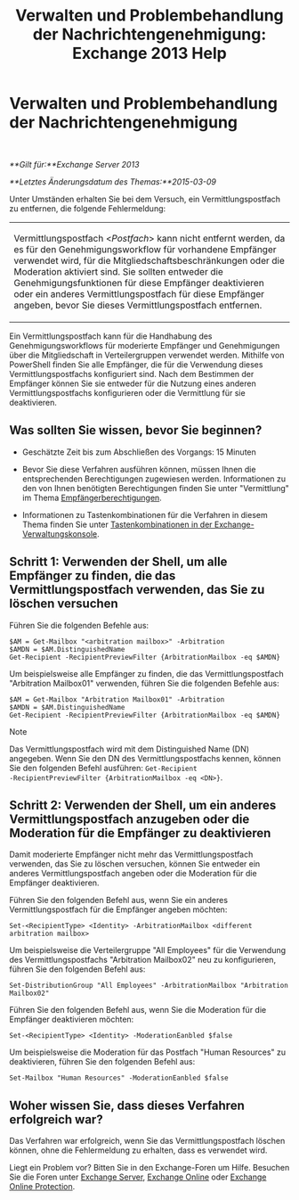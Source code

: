 ﻿---
title: 'Verwalten und Problembehandlung der Nachrichtengenehmigung: Exchange 2013 Help'
TOCTitle: Verwalten und Problembehandlung der Nachrichtengenehmigung
ms:assetid: 860df43f-a05b-4da3-83f1-68d3123a923d
ms:mtpsurl: https://technet.microsoft.com/de-de/library/Dd298110(v=EXCHG.150)
ms:contentKeyID: 52062871
ms.date: 04/24/2018
mtps_version: v=EXCHG.150
ms.translationtype: HT
---

# Verwalten und Problembehandlung der Nachrichtengenehmigung

 

_**Gilt für:**Exchange Server 2013_

_**Letztes Änderungsdatum des Themas:**2015-03-09_

Unter Umständen erhalten Sie bei dem Versuch, ein Vermittlungspostfach zu entfernen, die folgende Fehlermeldung:


<table>
<colgroup>
<col style="width: 100%" />
</colgroup>
<tbody>
<tr class="odd">
<td><p>Vermittlungspostfach &lt;<em>Postfach</em>&gt; kann nicht entfernt werden, da es für den Genehmigungsworkflow für vorhandene Empfänger verwendet wird, für die Mitgliedschaftsbeschränkungen oder die Moderation aktiviert sind. Sie sollten entweder die Genehmigungsfunktionen für diese Empfänger deaktivieren oder ein anderes Vermittlungspostfach für diese Empfänger angeben, bevor Sie dieses Vermittlungspostfach entfernen.</p></td>
</tr>
</tbody>
</table>


Ein Vermittlungspostfach kann für die Handhabung des Genehmigungsworkflows für moderierte Empfänger und Genehmigungen über die Mitgliedschaft in Verteilergruppen verwendet werden. Mithilfe von PowerShell finden Sie alle Empfänger, die für die Verwendung dieses Vermittlungspostfachs konfiguriert sind. Nach dem Bestimmen der Empfänger können Sie sie entweder für die Nutzung eines anderen Vermittlungspostfachs konfigurieren oder die Vermittlung für sie deaktivieren.

## Was sollten Sie wissen, bevor Sie beginnen?

  - Geschätzte Zeit bis zum Abschließen des Vorgangs: 15 Minuten

  - Bevor Sie diese Verfahren ausführen können, müssen Ihnen die entsprechenden Berechtigungen zugewiesen werden. Informationen zu den von Ihnen benötigten Berechtigungen finden Sie unter "Vermittlung" im Thema [Empfängerberechtigungen](recipients-permissions-exchange-2013-help.md).

  - Informationen zu Tastenkombinationen für die Verfahren in diesem Thema finden Sie unter [Tastenkombinationen in der Exchange-Verwaltungskonsole](keyboard-shortcuts-in-the-exchange-admin-center-exchange-online-protection-help.md).

## Schritt 1: Verwenden der Shell, um alle Empfänger zu finden, die das Vermittlungspostfach verwenden, das Sie zu löschen versuchen

Führen Sie die folgenden Befehle aus:

    $AM = Get-Mailbox "<arbitration mailbox>" -Arbitration
    $AMDN = $AM.DistinguishedName
    Get-Recipient -RecipientPreviewFilter {ArbitrationMailbox -eq $AMDN}

Um beispielsweise alle Empfänger zu finden, die das Vermittlungspostfach "Arbitration Mailbox01" verwenden, führen Sie die folgenden Befehle aus:

    $AM = Get-Mailbox "Arbitration Mailbox01" -Arbitration
    $AMDN = $AM.DistinguishedName
    Get-Recipient -RecipientPreviewFilter {ArbitrationMailbox -eq $AMDN}


> [!NOTE]
> Das Vermittlungspostfach wird mit dem Distinguished Name (DN) angegeben. Wenn Sie den DN des Vermittlungspostfachs kennen, können Sie den folgenden Befehl ausführen: <CODE>Get-Recipient -RecipientPreviewFilter {ArbitrationMailbox -eq &lt;DN&gt;}</CODE>.



## Schritt 2: Verwenden der Shell, um ein anderes Vermittlungspostfach anzugeben oder die Moderation für die Empfänger zu deaktivieren

Damit moderierte Empfänger nicht mehr das Vermittlungspostfach verwenden, das Sie zu löschen versuchen, können Sie entweder ein anderes Vermittlungspostfach angeben oder die Moderation für die Empfänger deaktivieren.

Führen Sie den folgenden Befehl aus, wenn Sie ein anderes Vermittlungspostfach für die Empfänger angeben möchten:

    Set-<RecipientType> <Identity> -ArbitrationMailbox <different arbitration mailbox>

Um beispielsweise die Verteilergruppe "All Employees" für die Verwendung des Vermittlungspostfachs "Arbitration Mailbox02" neu zu konfigurieren, führen Sie den folgenden Befehl aus:

    Set-DistributionGroup "All Employees" -ArbitrationMailbox "Arbitration Mailbox02"

Führen Sie den folgenden Befehl aus, wenn Sie die Moderation für die Empfänger deaktivieren möchten:

    Set-<RecipientType> <Identity> -ModerationEanbled $false

Um beispielsweise die Moderation für das Postfach "Human Resources" zu deaktivieren, führen Sie den folgenden Befehl aus:

    Set-Mailbox "Human Resources" -ModerationEanbled $false

## Woher wissen Sie, dass dieses Verfahren erfolgreich war?

Das Verfahren war erfolgreich, wenn Sie das Vermittlungspostfach löschen können, ohne die Fehlermeldung zu erhalten, dass es verwendet wird.

Liegt ein Problem vor? Bitten Sie in den Exchange-Foren um Hilfe. Besuchen Sie die Foren unter [Exchange Server](https://go.microsoft.com/fwlink/p/?linkid=60612), [Exchange Online](https://go.microsoft.com/fwlink/p/?linkid=267542) oder [Exchange Online Protection](https://go.microsoft.com/fwlink/p/?linkid=285351).

